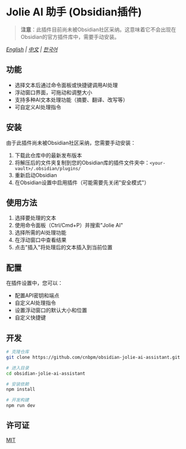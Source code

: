 # Jolie AI 助手 (Obsidian插件)

> **注意**：此插件目前尚未被Obsidian社区采纳。这意味着它不会出现在Obsidian的官方插件库中，需要手动安装。

*[English](README.md) | [中文](README.zh-CN.md) | [한국어](README.ko.md)*

## 功能

- 选择文本后通过命令面板或快捷键调用AI处理
- 浮动窗口界面，可拖动和调整大小
- 支持多种AI文本处理功能（摘要、翻译、改写等）
- 可自定义AI处理指令

## 安装

由于此插件尚未被Obsidian社区采纳，您需要手动安装：

1. 下载此仓库中的最新发布版本
2. 将解压后的文件夹复制到您的Obsidian库的插件文件夹中：`<your-vault>/.obsidian/plugins/`
3. 重新启动Obsidian
4. 在Obsidian设置中启用插件（可能需要先关闭"安全模式"）

## 使用方法

1. 选择要处理的文本
2. 使用命令面板（Ctrl/Cmd+P）并搜索"Jolie AI"
3. 选择所需的AI处理功能
4. 在浮动窗口中查看结果
5. 点击"插入"将处理后的文本插入到当前位置

## 配置

在插件设置中，您可以：

- 配置API密钥和端点
- 自定义AI处理指令
- 设置浮动窗口的默认大小和位置
- 自定义快捷键

## 开发

```bash
# 克隆仓库
git clone https://github.com/cnbpm/obsidian-jolie-ai-assistant.git

# 进入目录
cd obsidian-jolie-ai-assistant

# 安装依赖
npm install

# 开发构建
npm run dev
```

## 许可证

[MIT](LICENSE)